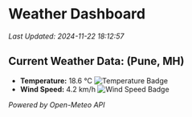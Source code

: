 
# Weather Dashboard

_Last Updated: 2024-11-22 18:12:57_

## Current Weather Data: (Pune, MH)
- **Temperature:** 18.6 °C ![Temperature Badge](https://img.shields.io/badge/Temperature-Low%20Temp-blue)
- **Wind Speed:** 4.2 km/h ![Wind Speed Badge](https://img.shields.io/badge/Wind%20Speed-Low%20Wind-blue)

*Powered by Open-Meteo API*

